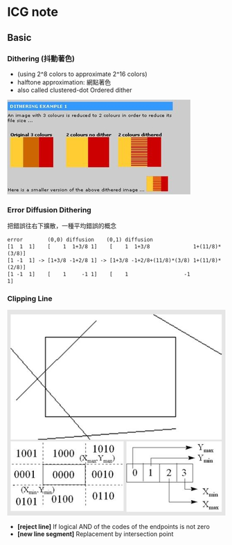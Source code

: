 # ICG note

## Basic

### Dithering (抖動著色)

- (using 2^8 colors to approximate 2^16 colors)
- halftone approximation: 網點著色
- also called clustered-dot Ordered dither

![](./img/1.jpg)

### Error Diffusion Dithering

把錯誤往右下擴散，一種平均錯誤的概念

```
error        (0,0) diffusion    (0,1) diffusion
[1  1  1]    [    1  1+3/8 1]    [    1  1+3/8              1+(11/8)*(3/8)]
[1 -1  1] -> [1+3/8 -1+2/8 1] -> [1+3/8 -1+2/8+(11/8)*(3/8) 1+(11/8)*(2/8)]
[1 -1  1]    [    1     -1 1]    [    1                  -1              1]
```

### Clipping Line

![](./img/2.jpg)

- **[reject line]** If logical AND of the codes of the endpoints is not zero
- **[new line segment]** Replacement by intersection point
